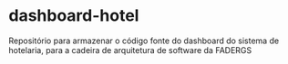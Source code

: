 # dashboard-hotel
Repositório para armazenar o código fonte do dashboard do sistema de hotelaria, para a cadeira de arquitetura de software da FADERGS
